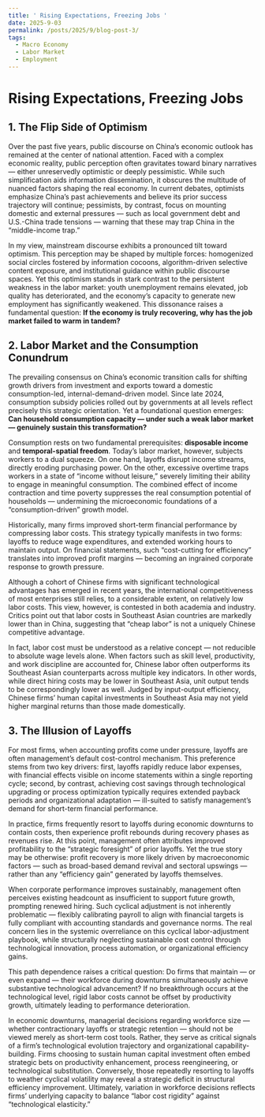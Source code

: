 ```yaml
---
title: ' Rising Expectations, Freezing Jobs '
date: 2025-9-03
permalink: /posts/2025/9/blog-post-3/
tags:
  - Macro Economy
  - Labor Market
  - Employment
---
```


# Rising Expectations, Freezing Jobs

## 1. The Flip Side of Optimism

Over the past five years, public discourse on China’s economic outlook has remained at the center of national attention. Faced with a complex economic reality, public perception often gravitates toward binary narratives — either unreservedly optimistic or deeply pessimistic. While such simplification aids information dissemination, it obscures the multitude of nuanced factors shaping the real economy. In current debates, optimists emphasize China’s past achievements and believe its prior success trajectory will continue; pessimists, by contrast, focus on mounting domestic and external pressures — such as local government debt and U.S.-China trade tensions — warning that these may trap China in the “middle-income trap.”

In my view, mainstream discourse exhibits a pronounced tilt toward optimism. This perception may be shaped by multiple forces: homogenized social circles fostered by information cocoons, algorithm-driven selective content exposure, and institutional guidance within public discourse spaces. Yet this optimism stands in stark contrast to the persistent weakness in the labor market: youth unemployment remains elevated, job quality has deteriorated, and the economy’s capacity to generate new employment has significantly weakened. This dissonance raises a fundamental question: **If the economy is truly recovering, why has the job market failed to warm in tandem?**

## 2. Labor Market and the Consumption Conundrum

The prevailing consensus on China’s economic transition calls for shifting growth drivers from investment and exports toward a domestic consumption-led, internal-demand-driven model. Since late 2024, consumption subsidy policies rolled out by governments at all levels reflect precisely this strategic orientation. Yet a foundational question emerges: **Can household consumption capacity — under such a weak labor market — genuinely sustain this transformation?**

Consumption rests on two fundamental prerequisites: **disposable income** and **temporal-spatial freedom**. Today’s labor market, however, subjects workers to a dual squeeze. On one hand, layoffs disrupt income streams, directly eroding purchasing power. On the other, excessive overtime traps workers in a state of “income without leisure,” severely limiting their ability to engage in meaningful consumption. The combined effect of income contraction and time poverty suppresses the real consumption potential of households — undermining the microeconomic foundations of a “consumption-driven” growth model.

Historically, many firms improved short-term financial performance by compressing labor costs. This strategy typically manifests in two forms: layoffs to reduce wage expenditures, and extended working hours to maintain output. On financial statements, such “cost-cutting for efficiency” translates into improved profit margins — becoming an ingrained corporate response to growth pressure.

Although a cohort of Chinese firms with significant technological advantages has emerged in recent years, the international competitiveness of most enterprises still relies, to a considerable extent, on relatively low labor costs. This view, however, is contested in both academia and industry. Critics point out that labor costs in Southeast Asian countries are markedly lower than in China, suggesting that “cheap labor” is not a uniquely Chinese competitive advantage.

In fact, labor cost must be understood as a relative concept — not reducible to absolute wage levels alone. When factors such as skill level, productivity, and work discipline are accounted for, Chinese labor often outperforms its Southeast Asian counterparts across multiple key indicators. In other words, while direct hiring costs may be lower in Southeast Asia, unit output tends to be correspondingly lower as well. Judged by input-output efficiency, Chinese firms’ human capital investments in Southeast Asia may not yield higher marginal returns than those made domestically.

## 3. The Illusion of Layoffs

For most firms, when accounting profits come under pressure, layoffs are often management’s default cost-control mechanism. This preference stems from two key drivers: first, layoffs rapidly reduce labor expenses, with financial effects visible on income statements within a single reporting cycle; second, by contrast, achieving cost savings through technological upgrading or process optimization typically requires extended payback periods and organizational adaptation — ill-suited to satisfy management’s demand for short-term financial performance.

In practice, firms frequently resort to layoffs during economic downturns to contain costs, then experience profit rebounds during recovery phases as revenues rise. At this point, management often attributes improved profitability to the “strategic foresight” of prior layoffs. Yet the true story may be otherwise: profit recovery is more likely driven by macroeconomic factors — such as broad-based demand revival and sectoral upswings — rather than any “efficiency gain” generated by layoffs themselves.

When corporate performance improves sustainably, management often perceives existing headcount as insufficient to support future growth, prompting renewed hiring. Such cyclical adjustment is not inherently problematic — flexibly calibrating payroll to align with financial targets is fully compliant with accounting standards and governance norms. The real concern lies in the systemic overreliance on this cyclical labor-adjustment playbook, while structurally neglecting sustainable cost control through technological innovation, process automation, or organizational efficiency gains.

This path dependence raises a critical question: Do firms that maintain — or even expand — their workforce during downturns simultaneously achieve substantive technological advancement? If no breakthrough occurs at the technological level, rigid labor costs cannot be offset by productivity growth, ultimately leading to performance deterioration.

In economic downturns, managerial decisions regarding workforce size — whether contractionary layoffs or strategic retention — should not be viewed merely as short-term cost tools. Rather, they serve as critical signals of a firm’s technological evolution trajectory and organizational capability-building. Firms choosing to sustain human capital investment often embed strategic bets on productivity enhancement, process reengineering, or technological substitution. Conversely, those repeatedly resorting to layoffs to weather cyclical volatility may reveal a strategic deficit in structural efficiency improvement. Ultimately, variation in workforce decisions reflects firms’ underlying capacity to balance “labor cost rigidity” against “technological elasticity.”
